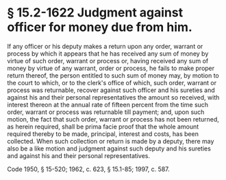 # § 15.2-1622 Judgment against officer for money due from him.

<p>If any officer or his deputy makes a return upon any order, warrant or process by which it appears that he has received any sum of money by virtue of such order, warrant or process or, having received any sum of money by virtue of any warrant, order or process, he fails to make proper return thereof, the person entitled to such sum of money may, by motion to the court to which, or to the clerk's office of which, such order, warrant or process was returnable, recover against such officer and his sureties and against his and their personal representatives the amount so received, with interest thereon at the annual rate of fifteen percent from the time such order, warrant or process was returnable till payment; and, upon such motion, the fact that such order, warrant or process has not been returned, as herein required, shall be prima facie proof that the whole amount required thereby to be made, principal, interest and costs, has been collected. When such collection or return is made by a deputy, there may also be a like motion and judgment against such deputy and his sureties and against his and their personal representatives.</p><p>Code 1950, § 15-520; 1962, c. 623, § 15.1-85; 1997, c. 587.</p>